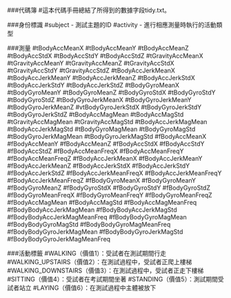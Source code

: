 ###代碼簿
#這本代碼手冊總結了所得到的數據字段tidy.txt。

###身份標識
#subject - 測試主題的ID
#activity - 進行相應測量時執行的活動類型

###測量
#tBodyAccMeanX
#tBodyAccMeanY
#tBodyAccMeanZ
#tBodyAccStdX
#tBodyAccStdY
#tBodyAccStdZ
#tGravityAccMeanX
#tGravityAccMeanY
#tGravityAccMeanZ
#tGravityAccStdX
#tGravityAccStdY
#tGravityAccStdZ
#tBodyAccJerkMeanX
#tBodyAccJerkMeanY
#tBodyAccJerkMeanZ
#tBodyAccJerkStdX
#tBodyAccJerkStdY
#tBodyAccJerkStdZ
#tBodyGyroMeanX
#tBodyGyroMeanY
#tBodyGyroMeanZ
#tBodyGyroStdX
#tBodyGyroStdY
#tBodyGyroStdZ
#tBodyGyroJerkMeanX
#tBodyGyroJerkMeanY
#tBodyGyroJerkMeanZ
#vtBodyGyroJerkStdX
#tBodyGyroJerkStdY
#tBodyGyroJerkStdZ
#tBodyAccMagMean
#tBodyAccMagStd
#tGravityAccMagMean
#tGravityAccMagStd
#tBodyAccJerkMagMean
#tBodyAccJerkMagStd
#tBodyGyroMagMean
#tBodyGyroMagStd
#tBodyGyroJerkMagMean
#tBodyGyroJerkMagStd
#fBodyAccMeanX
#fBodyAccMeanY
#fBodyAccMeanZ
#fBodyAccStdX
#fBodyAccStdY
#fBodyAccStdZ
#fBodyAccMeanFreqX
#fBodyAccMeanFreqY
#fBodyAccMeanFreqZ
#fBodyAccJerkMeanX
#fBodyAccJerkMeanY
#fBodyAccJerkMeanZ
#fBodyAccJerkStdX
#fBodyAccJerkStdY
#fBodyAccJerkStdZ
#fBodyAccJerkMeanFreqX
#fBodyAccJerkMeanFreqY
#fBodyAccJerkMeanFreqZ
#fBodyGyroMeanX
#fBodyGyroMeanY
#fBodyGyroMeanZ
#fBodyGyroStdX
#fBodyGyroStdY
#fBodyGyroStdZ
#fBodyGyroMeanFreqX
#fBodyGyroMeanFreqY
#fBodyGyroMeanFreqZ
#fBodyAccMagMean
#fBodyAccMagStd
#fBodyAccMagMeanFreq
#fBodyBodyAccJerkMagMean
#fBodyBodyAccJerkMagStd
#fBodyBodyAccJerkMagMeanFreq
#fBodyBodyGyroMagMean
#fBodyBodyGyroMagStd
#fBodyBodyGyroMagMeanFreq
#fBodyBodyGyroJerkMagMean
#fBodyBodyGyroJerkMagStd
#fBodyBodyGyroJerkMagMeanFreq

###活動標籤
#WALKING（價值1）：受試者在測試期間行走
#WALKING_UPSTAIRS（價值2）：在測試過程中，受試者正爬上樓梯
#WALKING_DOWNSTAIRS（價值3）：在測試過程中，受試者正走下樓梯
#SITTING（價值4）：受試者在考試期間坐著
#STANDING（價值5）：測試期間受試者站立
#LAYING（價值6）：在測試過程中主體被放下
